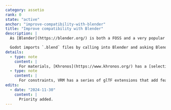 ```yaml
---
category: assetio
rank: 0
state: "active"
anchor: "improve-compatibility-with-blender"
title: "Improve compatibility with Blender"
description: |
  As [Blender](https://blender.org/) is both a FOSS and a very popular 3D editor choice by the majority of our users, it makes sense to improve compatibility with it. You can already import `.blend` files, but it’s limited to models, textures, lights, and cameras.

  Godot imports `.blend` files by calling into Blender and asking Blender to export a `.gltf` file, which Godot then imports. Therefore, everything we want to export from Blender needs to be exported to the glTF data, including glTF extensions, and then Godot needs to import those, all in order for that data to make it way to Godot.
details:
  - type: note
    content: |
      For materials, [Khronos](https://www.khronos.org/) has a [selection of material extensions](https://github.com/KhronosGroup/glTF/tree/main/extensions/2.0/Khronos). Improving compatibility with Blender materials will require Blender exporting data using these extensions, and then Godot adding support for it.
  - type: note
    content: |
      For constraints, VRM has a series of glTF extensions that add feature to glTF, including [`VRMC_node_constraint`](https://github.com/vrm-c/vrm-specification/tree/master/specification/VRMC_node_constraint-1.0) which adds aim, roll, and rotation constraints. However, note that Khronos and VRM recently announced a collaboration, so some of this functionality may end up being replaced by Khronos extensions. Also, users do not have to wait if they want this feature - [a GDScript implementation of VRM](https://github.com/V-Sekai/godot-vrm) is available thanks to [@lyuma](https://github.com/lyuma).
edits:
  - date: "2024-11-30"
    content: |
      Priority added.
---
```

